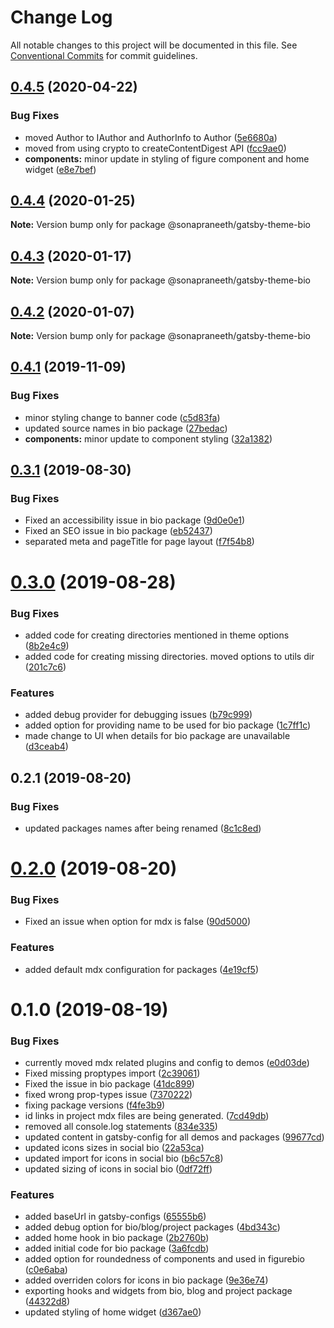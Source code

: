 # Change Log

All notable changes to this project will be documented in this file.
See [Conventional Commits](https://conventionalcommits.org) for commit guidelines.

## [0.4.5](https://github.com/sonapraneeth-a/sonapraneeth-gatsby-themes/compare/@sonapraneeth/gatsby-theme-bio@0.4.4...@sonapraneeth/gatsby-theme-bio@0.4.5) (2020-04-22)

### Bug Fixes

- moved Author to IAuthor and AuthorInfo to Author ([5e6680a](https://github.com/sonapraneeth-a/sonapraneeth-gatsby-themes/commit/5e6680aff514480f0e7cbe63fdca07baa8bb199d))
- moved from using crypto to createContentDigest API ([fcc9ae0](https://github.com/sonapraneeth-a/sonapraneeth-gatsby-themes/commit/fcc9ae0bc2d17f1f10ef1953f0b3a6c117a50b97))
- **components:** minor update in styling of figure component and home widget ([e8e7bef](https://github.com/sonapraneeth-a/sonapraneeth-gatsby-themes/commit/e8e7bef3a67c2f1434c465f0892c40431c4b3700))

## [0.4.4](https://github.com/sonapraneeth-a/sonapraneeth-gatsby-themes/compare/@sonapraneeth/gatsby-theme-bio@0.4.3...@sonapraneeth/gatsby-theme-bio@0.4.4) (2020-01-25)

**Note:** Version bump only for package @sonapraneeth/gatsby-theme-bio

## [0.4.3](https://github.com/sonapraneeth-a/sonapraneeth-gatsby-themes/compare/@sonapraneeth/gatsby-theme-bio@0.4.2...@sonapraneeth/gatsby-theme-bio@0.4.3) (2020-01-17)

**Note:** Version bump only for package @sonapraneeth/gatsby-theme-bio

## [0.4.2](https://github.com/sonapraneeth-a/sonapraneeth-gatsby-themes/compare/@sonapraneeth/gatsby-theme-bio@0.4.1...@sonapraneeth/gatsby-theme-bio@0.4.2) (2020-01-07)

**Note:** Version bump only for package @sonapraneeth/gatsby-theme-bio

## [0.4.1](https://github.com/sonapraneeth-a/sonapraneeth-gatsby-themes/compare/@sonapraneeth/gatsby-theme-bio@0.4.0...@sonapraneeth/gatsby-theme-bio@0.4.1) (2019-11-09)

### Bug Fixes

- minor styling change to banner code ([c5d83fa](https://github.com/sonapraneeth-a/sonapraneeth-gatsby-themes/commit/c5d83fa))
- updated source names in bio package ([27bedac](https://github.com/sonapraneeth-a/sonapraneeth-gatsby-themes/commit/27bedac))
- **components:** minor update to component styling ([32a1382](https://github.com/sonapraneeth-a/sonapraneeth-gatsby-themes/commit/32a1382))

## [0.3.1](https://github.com/sonapraneeth-a/sonapraneeth-gatsby-themes/compare/@sonapraneeth/gatsby-theme-bio@0.3.0...@sonapraneeth/gatsby-theme-bio@0.3.1) (2019-08-30)

### Bug Fixes

- Fixed an accessibility issue in bio package ([9d0e0e1](https://github.com/sonapraneeth-a/sonapraneeth-gatsby-themes/commit/9d0e0e1))
- Fixed an SEO issue in bio package ([eb52437](https://github.com/sonapraneeth-a/sonapraneeth-gatsby-themes/commit/eb52437))
- separated meta and pageTitle for page layout ([f7f54b8](https://github.com/sonapraneeth-a/sonapraneeth-gatsby-themes/commit/f7f54b8))

# [0.3.0](https://github.com/sonapraneeth-a/sonapraneeth-gatsby-themes/compare/@sonapraneeth/gatsby-theme-bio@0.2.1...@sonapraneeth/gatsby-theme-bio@0.3.0) (2019-08-28)

### Bug Fixes

- added code for creating directories mentioned in theme options ([8b2e4c9](https://github.com/sonapraneeth-a/sonapraneeth-gatsby-themes/commit/8b2e4c9))
- added code for creating missing directories. moved options to utils dir ([201c7c6](https://github.com/sonapraneeth-a/sonapraneeth-gatsby-themes/commit/201c7c6))

### Features

- added debug provider for debugging issues ([b79c999](https://github.com/sonapraneeth-a/sonapraneeth-gatsby-themes/commit/b79c999))
- added option for providing name to be used for bio package ([1c7ff1c](https://github.com/sonapraneeth-a/sonapraneeth-gatsby-themes/commit/1c7ff1c))
- made change to UI when details for bio package are unavailable ([d3ceab4](https://github.com/sonapraneeth-a/sonapraneeth-gatsby-themes/commit/d3ceab4))

## 0.2.1 (2019-08-20)

### Bug Fixes

- updated packages names after being renamed ([8c1c8ed](https://github.com/sonapraneeth-a/sonapraneeth-gatsby-themes/commit/8c1c8ed))

# [0.2.0](https://github.com/sonapraneeth-a/sonapraneeth-gatsby-themes/compare/@sonapraneeth/gatsby-theme-bio@0.1.0...@sonapraneeth/gatsby-theme-bio@0.2.0) (2019-08-20)

### Bug Fixes

- Fixed an issue when option for mdx is false ([90d5000](https://github.com/sonapraneeth-a/sonapraneeth-gatsby-themes/commit/90d5000))

### Features

- added default mdx configuration for packages ([4e19cf5](https://github.com/sonapraneeth-a/sonapraneeth-gatsby-themes/commit/4e19cf5))

# 0.1.0 (2019-08-19)

### Bug Fixes

- currently moved mdx related plugins and config to demos ([e0d03de](https://github.com/sonapraneeth-a/sonapraneeth-gatsby-themes/commit/e0d03de))
- Fixed missing proptypes import ([2c39061](https://github.com/sonapraneeth-a/sonapraneeth-gatsby-themes/commit/2c39061))
- Fixed the issue in bio package ([41dc899](https://github.com/sonapraneeth-a/sonapraneeth-gatsby-themes/commit/41dc899))
- fixed wrong prop-types issue ([7370222](https://github.com/sonapraneeth-a/sonapraneeth-gatsby-themes/commit/7370222))
- fixing package versions ([f4fe3b9](https://github.com/sonapraneeth-a/sonapraneeth-gatsby-themes/commit/f4fe3b9))
- id links in project mdx files are being generated. ([7cd49db](https://github.com/sonapraneeth-a/sonapraneeth-gatsby-themes/commit/7cd49db))
- removed all console.log statements ([834e335](https://github.com/sonapraneeth-a/sonapraneeth-gatsby-themes/commit/834e335))
- updated content in gatsby-config for all demos and packages ([99677cd](https://github.com/sonapraneeth-a/sonapraneeth-gatsby-themes/commit/99677cd))
- updated icons sizes in social bio ([22a53ca](https://github.com/sonapraneeth-a/sonapraneeth-gatsby-themes/commit/22a53ca))
- updated import for icons in social bio ([b6c57c8](https://github.com/sonapraneeth-a/sonapraneeth-gatsby-themes/commit/b6c57c8))
- updated sizing of icons in social bio ([0df72ff](https://github.com/sonapraneeth-a/sonapraneeth-gatsby-themes/commit/0df72ff))

### Features

- added baseUrl in gatsby-configs ([65555b6](https://github.com/sonapraneeth-a/sonapraneeth-gatsby-themes/commit/65555b6))
- added debug option for bio/blog/project packages ([4bd343c](https://github.com/sonapraneeth-a/sonapraneeth-gatsby-themes/commit/4bd343c))
- added home hook in bio package ([2b2760b](https://github.com/sonapraneeth-a/sonapraneeth-gatsby-themes/commit/2b2760b))
- added initial code for bio package ([3a6fcdb](https://github.com/sonapraneeth-a/sonapraneeth-gatsby-themes/commit/3a6fcdb))
- added option for roundedness of components and used in figurebio ([c0e6aba](https://github.com/sonapraneeth-a/sonapraneeth-gatsby-themes/commit/c0e6aba))
- added overriden colors for icons in bio package ([9e36e74](https://github.com/sonapraneeth-a/sonapraneeth-gatsby-themes/commit/9e36e74))
- exporting hooks and widgets from bio, blog and project package ([44322d8](https://github.com/sonapraneeth-a/sonapraneeth-gatsby-themes/commit/44322d8))
- updated styling of home widget ([d367ae0](https://github.com/sonapraneeth-a/sonapraneeth-gatsby-themes/commit/d367ae0))
